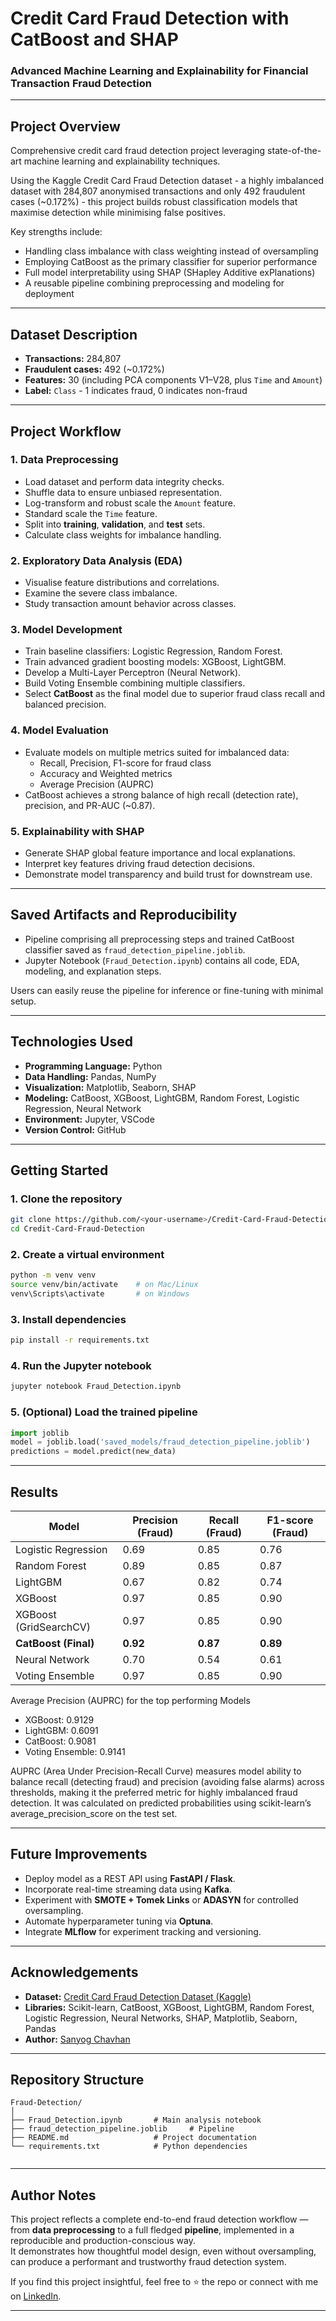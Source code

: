 # Credit Card Fraud Detection with CatBoost and SHAP

### Advanced Machine Learning and Explainability for Financial Transaction Fraud Detection

---

## Project Overview

Comprehensive credit card fraud detection project leveraging state-of-the-art machine learning and explainability techniques.

Using the Kaggle Credit Card Fraud Detection dataset - a highly imbalanced dataset with 284,807 anonymised transactions and only 492 fraudulent cases (~0.172%) - this project builds robust classification models that maximise detection while minimising false positives.

Key strengths include:

- Handling class imbalance with class weighting instead of oversampling
- Employing CatBoost as the primary classifier for superior performance
- Full model interpretability using SHAP (SHapley Additive exPlanations)
- A reusable pipeline combining preprocessing and modeling for deployment

---

## Dataset Description

- **Transactions:** 284,807
- **Fraudulent cases:** 492 (~0.172%)
- **Features:** 30 (including PCA components V1–V28, plus `Time` and `Amount`)
- **Label:** `Class` - 1 indicates fraud, 0 indicates non-fraud

---

## Project Workflow

### 1. Data Preprocessing

- Load dataset and perform data integrity checks.
- Shuffle data to ensure unbiased representation.
- Log-transform and robust scale the `Amount` feature.
- Standard scale the `Time` feature.
- Split into **training**, **validation**, and **test** sets.
- Calculate class weights for imbalance handling.

### 2. Exploratory Data Analysis (EDA)

- Visualise feature distributions and correlations.
- Examine the severe class imbalance.
- Study transaction amount behavior across classes.

### 3. Model Development

- Train baseline classifiers: Logistic Regression, Random Forest.
- Train advanced gradient boosting models: XGBoost, LightGBM.
- Develop a Multi-Layer Perceptron (Neural Network).
- Build Voting Ensemble combining multiple classifiers.
- Select **CatBoost** as the final model due to superior fraud class recall and balanced precision.

### 4. Model Evaluation

- Evaluate models on multiple metrics suited for imbalanced data:
  - Recall, Precision, F1-score for fraud class
  - Accuracy and Weighted metrics
  - Average Precision (AUPRC)
- CatBoost achieves a strong balance of high recall (detection rate), precision, and PR-AUC (~0.87).

### 5. Explainability with SHAP

- Generate SHAP global feature importance and local explanations.
- Interpret key features driving fraud detection decisions.
- Demonstrate model transparency and build trust for downstream use.

---

## Saved Artifacts and Reproducibility

- Pipeline comprising all preprocessing steps and trained CatBoost classifier saved as `fraud_detection_pipeline.joblib`.
- Jupyter Notebook (`Fraud_Detection.ipynb`) contains all code, EDA, modeling, and explanation steps.

Users can easily reuse the pipeline for inference or fine-tuning with minimal setup.

---

## Technologies Used

- **Programming Language:** Python
- **Data Handling:** Pandas, NumPy
- **Visualization:** Matplotlib, Seaborn, SHAP
- **Modeling:** CatBoost, XGBoost, LightGBM, Random Forest, Logistic Regression, Neural Network  
- **Environment:** Jupyter, VSCode  
- **Version Control:** GitHub

---

## Getting Started

### 1. Clone the repository
```bash
git clone https://github.com/<your-username>/Credit-Card-Fraud-Detection.git
cd Credit-Card-Fraud-Detection
```

### 2. Create a virtual environment
```bash
python -m venv venv
source venv/bin/activate    # on Mac/Linux
venv\Scripts\activate       # on Windows
```

### 3. Install dependencies
```bash
pip install -r requirements.txt
```

### 4. Run the Jupyter notebook
```bash
jupyter notebook Fraud_Detection.ipynb
```

### 5. (Optional) Load the trained pipeline
```python
import joblib
model = joblib.load('saved_models/fraud_detection_pipeline.joblib')
predictions = model.predict(new_data)
```

---

## Results

| Model | Precision (Fraud) | Recall (Fraud) | F1-score (Fraud) |
|--------|-------------------|----------------|------------------|
| Logistic Regression | 0.69 | 0.85 | 0.76 |
| Random Forest | 0.89 | 0.85 | 0.87 |
| LightGBM | 0.67 | 0.82 | 0.74 |
| XGBoost | 0.97 | 0.85 | 0.90 |
| XGBoost (GridSearchCV) | 0.97 | 0.85 | 0.90 |
| **CatBoost (Final)** | **0.92** | **0.87** | **0.89** |
| Neural Network | 0.70 | 0.54 | 0.61 |
| Voting Ensemble | 0.97 | 0.85 | 0.90 |

Average Precision (AUPRC) for the top performing Models
- XGBoost: 0.9129
- LightGBM: 0.6091
- CatBoost: 0.9081
- Voting Ensemble: 0.9141

AUPRC (Area Under Precision-Recall Curve) measures model ability to balance recall (detecting fraud) and precision (avoiding false alarms) across thresholds, making it the preferred metric for highly imbalanced fraud detection. It was calculated on predicted probabilities using scikit-learn’s average_precision_score on the test set.

---

## Future Improvements

- Deploy model as a REST API using **FastAPI / Flask**.
- Incorporate real-time streaming data using **Kafka**.
- Experiment with **SMOTE + Tomek Links** or **ADASYN** for controlled oversampling.
- Automate hyperparameter tuning via **Optuna**.
- Integrate **MLflow** for experiment tracking and versioning.

---

## Acknowledgements

- **Dataset:** [Credit Card Fraud Detection Dataset (Kaggle)](https://www.kaggle.com/mlg-ulb/creditcardfraud)
- **Libraries:** Scikit-learn, CatBoost, XGBoost, LightGBM, Random Forest, Logistic Regression, Neural Networks, SHAP, Matplotlib, Seaborn, Pandas
- **Author:** [Sanyog Chavhan](https://github.com/sanyog-chavhan)

---

## Repository Structure

```
Fraud-Detection/
│
├── Fraud_Detection.ipynb       # Main analysis notebook
├── fraud_detection_pipeline.joblib     # Pipeline
├── README.md                   # Project documentation
└── requirements.txt            # Python dependencies
    
```

---

## Author Notes

This project reflects a complete end-to-end fraud detection workflow — from **data preprocessing** to a full fledged **pipeline**, implemented in a reproducible and production-conscious way.  
It demonstrates how thoughtful model design, even without oversampling, can produce a performant and trustworthy fraud detection system.

If you find this project insightful, feel free to ⭐️ the repo or connect with me on [LinkedIn](https://www.linkedin.com/in/sanyog-chavhan).

---
